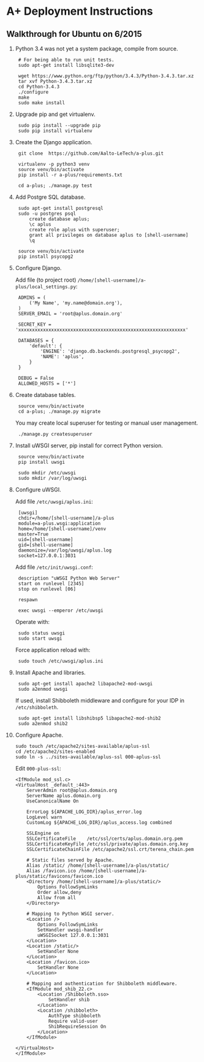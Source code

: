A+ Deployment Instructions
==========================

Walkthrough for Ubuntu on 6/2015
--------------------------------

1. Python 3.4 was not yet a system package, compile from source.

		# For being able to run unit tests.
		sudo apt-get install libsqlite3-dev
		
		wget https://www.python.org/ftp/python/3.4.3/Python-3.4.3.tar.xz
		tar xvf Python-3.4.3.tar.xz
		cd Python-3.4.3
		./configure
		make
		sudo make install
	
2. Upgrade pip and get virtualenv.

		sudo pip install --upgrade pip
		sudo pip install virtualenv

3. Create the Django application.

		git clone  https://github.com/Aalto-LeTech/a-plus.git
		
		virtualenv -p python3 venv
		source venv/bin/activate
		pip install -r a-plus/requirements.txt
		
		cd a-plus; ./manage.py test

4. Add Postgre SQL database.

		sudo apt-get install postgresql
		sudo -u postgres psql
			create database aplus;
			\c aplus
			create role aplus with superuser;
			grant all privileges on database aplus to [shell-username]
			\q
		
		source venv/bin/activate
		pip install psycopg2

5. Configure Django. 

	Add file (to project root) `/home/[shell-username]/a-plus/local_settings.py`:
	
		ADMINS = (
			('My Name', 'my.name@domain.org'),
		)
		SERVER_EMAIL = 'root@aplus.domain.org'
		
		SECRET_KEY = 'xxxxxxxxxxxxxxxxxxxxxxxxxxxxxxxxxxxxxxxxxxxxxxxxxxxxxxxxxxxxx'
		
		DATABASES = {
			'default': {
				'ENGINE': 'django.db.backends.postgresql_psycopg2',
				'NAME': 'aplus',
			}
		}
		
		DEBUG = False
		ALLOWED_HOSTS = ['*']

6. Create database tables.

		source venv/bin/activate
		cd a-plus; ./manage.py migrate
		
	You may create local superuser for testing or manual user management.
	
		./manage.py createsuperuser

7. Install uWSGI server, pip install for correct Python version.

		source venv/bin/activate
		pip install uwsgi
		
		sudo mkdir /etc/uwsgi
		sudo mkdir /var/log/uwsgi

8. Configure uWSGI.

	Add file `/etc/uwsgi/aplus.ini`:
	
		[uwsgi]
		chdir=/home/[shell-username]/a-plus
		module=a-plus.wsgi:application
		home=/home/[shell-username]/venv
		master=True
		uid=[shell-username]
		gid=[shell-username]
		daemonize=/var/log/uwsgi/aplus.log
		socket=127.0.0.1:3031
	
	Add file `/etc/init/uwsgi.conf`:
	
		description "uWSGI Python Web Server"
		start on runlevel [2345]
		stop on runlevel [06]
		
		respawn
		
		exec uwsgi --emperor /etc/uwsgi
	
	Operate with:
	
		sudo status uwsgi
		sudo start uwsgi
		
	Force application reload with:
	
		sudo touch /etc/uwsgi/aplus.ini

9. Install Apache and libraries.

		sudo apt-get install apache2 libapache2-mod-uwsgi
		sudo a2enmod uwsgi
		
	If used, install Shibboleth middleware and configure for your IDP in `/etc/shibboleth`.
	
		sudo apt-get install libshibsp5 libapache2-mod-shib2	
		sudo a2enmod shib2

10. Configure Apache.

		sudo touch /etc/apache2/sites-available/aplus-ssl
		cd /etc/apache2/sites-enabled
		sudo ln -s ../sites-available/aplus-ssl 000-aplus-ssl
		
	Edit `000-plus-ssl`:
	
		<IfModule mod_ssl.c>
		<VirtualHost _default_:443>
			ServerAdmin root@aplus.domain.org
			ServerName aplus.domain.org
			UseCanonicalName On
		
			ErrorLog ${APACHE_LOG_DIR}/aplus_error.log
			LogLevel warn
			CustomLog ${APACHE_LOG_DIR}/aplus_access.log combined
		
			SSLEngine on
			SSLCertificateFile    /etc/ssl/certs/aplus.domain.org.pem
			SSLCertificateKeyFile /etc/ssl/private/aplus.domain.org.key
			SSLCertificateChainFile /etc/apache2/ssl.crt/terena_chain.pem
		
			# Static files served by Apache.
			Alias /static/ /home/[shell-username]/a-plus/static/
			Alias /favicon.ico /home/[shell-username]/a-plus/static/favicons/favicon.ico
			<Directory /home/[shell-username]/a-plus/static/>
				Options FollowSymLinks
				Order allow,deny
				Allow from all
			</Directory>
		
			# Mapping to Python WSGI server.
			<Location />
				Options FollowSymLinks
				SetHandler uwsgi-handler
				uWSGISocket 127.0.0.1:3031
			</Location>
			<Location /static/>
				SetHandler None
			</Location>
			<Location /favicon.ico>
				SetHandler None
			</Location>
		
			# Mapping and authentication for Shibboleth middleware.
			<IfModule mod_shib_22.c>
				<Location /Shibboleth.sso>
					SetHandler shib
				</Location>
				<Location /shibboleth>
					AuthType shibboleth 
					Require valid-user
					ShibRequireSession On 
				</Location>
			</IfModule>
		
		</VirtualHost>
		</IfModule>
